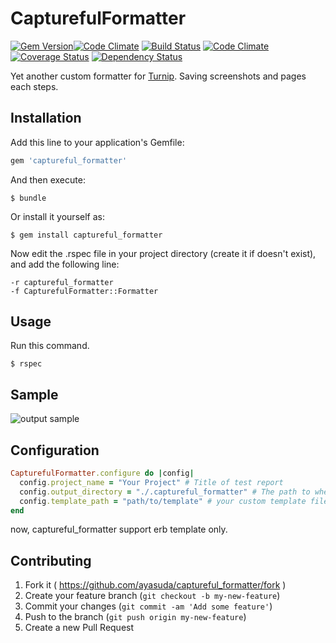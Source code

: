 # CapturefulFormatter

[![Gem Version](https://badge.fury.io/rb/captureful_formatter.svg)](http://badge.fury.io/rb/captureful_formatter)[![Code Climate](https://codeclimate.com/github/crowdworks/captureful_formatter/badges/gpa.svg)](https://codeclimate.com/github/crowdworks/captureful_formatter)
[![Build Status](https://travis-ci.org/crowdworks/captureful_formatter.svg)](https://travis-ci.org/crowdworks/captureful_formatter)
[![Code Climate](https://codeclimate.com/github/crowdworks/captureful_formatter/badges/gpa.svg)](https://codeclimate.com/github/crowdworks/captureful_formatter)
[![Coverage Status](https://coveralls.io/repos/crowdworks/captureful_formatter/badge.png?branch=master)](https://coveralls.io/r/crowdworks/captureful_formatter?branch=master)
[![Dependency Status](https://gemnasium.com/crowdworks/captureful_formatter.svg)](https://gemnasium.com/crowdworks/captureful_formatter)

Yet another custom formatter for [Turnip](https://github.com/jnicklas/turnip). Saving screenshots and pages each steps.

## Installation

Add this line to your application's Gemfile:

```ruby
gem 'captureful_formatter'
```

And then execute:

    $ bundle

Or install it yourself as:

    $ gem install captureful_formatter

Now edit the .rspec file in your project directory (create it if doesn't exist), and add the following line:

    -r captureful_formatter
    -f CapturefulFormatter::Formatter

## Usage

Run this command.

    $ rspec

## Sample

![output sample](https://github.com/crowdworks/captureful_formatter/blob/master/sample.png)

## Configuration

```ruby
CapturefulFormatter.configure do |config|
  config.project_name = "Your Project" # Title of test report
  config.output_directory = "./.captureful_formatter" # The path to where the test report is saved.
  config.template_path = "path/to/template" # your custom template file path.
end
```

now, captureful_formatter support erb template only.

## Contributing

1. Fork it ( https://github.com/ayasuda/captureful_formatter/fork )
2. Create your feature branch (`git checkout -b my-new-feature`)
3. Commit your changes (`git commit -am 'Add some feature'`)
4. Push to the branch (`git push origin my-new-feature`)
5. Create a new Pull Request
